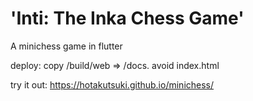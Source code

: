 # 'Inti: The Inka Chess Game'
A minichess game in flutter

deploy:
copy /build/web => /docs. avoid index.html

try it out:
https://hotakutsuki.github.io/minichess/
